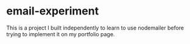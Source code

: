 # email-experiment
This is a project I built independently to learn to use nodemailer before trying to implement it on my portfolio page. 
